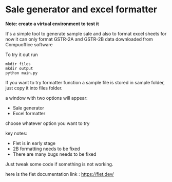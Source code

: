 <h1>Sale generator and excel formatter</h1>

**Note: create a virtual environment to test it**

It's a simple tool to generate sample sale and also to format excel sheets for now it can only format GSTR-2A and GSTR-2B data downloaded from Compuoffice software

To try it out run

```
mkdir files
mkdir output
python main.py
```
If you want to try formatter function a sample file is stored in sample folder, just copy it into files folder.

a window with two options will appear:
- Sale generator
- Excel formatter

choose whatever option you want to try

key notes:
- Flet is in early stage
- 2B formatting needs to be fixed
- There are many bugs needs to be fixed

Just tweak some code if something is not working.

here is the flet documentation link : 
https://flet.dev/



